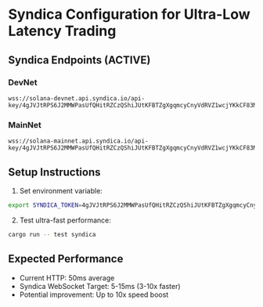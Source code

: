 # Syndica Configuration for Ultra-Low Latency Trading

## Syndica Endpoints (ACTIVE)

### DevNet
```
wss://solana-devnet.api.syndica.io/api-key/4gJVJtRPS6J2MMWPasUfQHitRZCzQShiJUtKFBTZgXgqmcyCnyVdRVZ1wcjYKkCF83MNSVyP12EDeYJgFMr3zqQjdArFmPXRwmT
```

### MainNet
```
wss://solana-mainnet.api.syndica.io/api-key/4gJVJtRPS6J2MMWPasUfQHitRZCzQShiJUtKFBTZgXgqmcyCnyVdRVZ1wcjYKkCF83MNSVyP12EDeYJgFMr3zqQjdArFmPXRwmT
```

## Setup Instructions

1. Set environment variable:
```bash
export SYNDICA_TOKEN=4gJVJtRPS6J2MMWPasUfQHitRZCzQShiJUtKFBTZgXgqmcyCnyVdRVZ1wcjYKkCF83MNSVyP12EDeYJgFMr3zqQjdArFmPXRwmT
```

2. Test ultra-fast performance:
```bash
cargo run -- test syndica
```

## Expected Performance
- Current HTTP: 50ms average
- Syndica WebSocket Target: 5-15ms (3-10x faster)
- Potential improvement: Up to 10x speed boost
